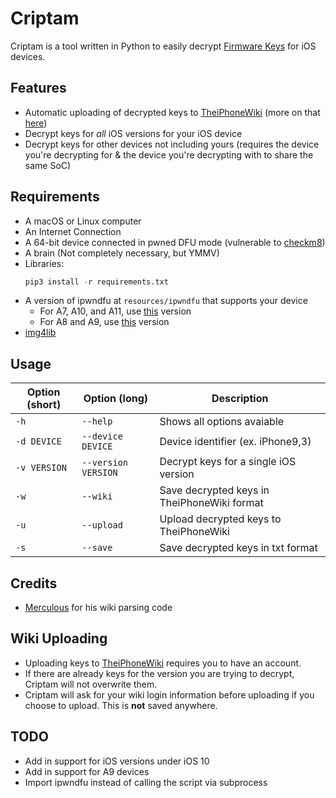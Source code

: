 # Criptam
Criptam is a tool written in Python to easily decrypt [Firmware Keys](https://www.theiphonewiki.com/wiki/Firmware_Keys) for iOS devices.

## Features
- Automatic uploading of decrypted keys to [TheiPhoneWiki](https://www.theiphonewiki.com/) (more on that [here](https://github.com/marijuanARM/criptam/blob/master/README.md#wiki-uploading))
- Decrypt keys for *all* iOS versions for your iOS device
- Decrypt keys for other devices not including yours (requires the device you're decrypting for & the device you're decrypting with to share the same SoC)

## Requirements
- A macOS or Linux computer
- An Internet Connection
- A 64-bit device connected in pwned DFU mode (vulnerable to [checkm8](https://github.com/axi0mX/ipwndfu))
- A brain (Not completely necessary, but YMMV)
- Libraries:
    ```py
    pip3 install -r requirements.txt
    ```
- A version of ipwndfu at `resources/ipwndfu` that supports your device
    - For A7, A10, and A11, use [this](https://github.com/axi0mX/ipwndfu) version
    - For A8 and A9, use [this](https://github.com/marijuanARM/ipwndfu-t7000-s8000-s8003) version
- [img4lib](https://github.com/xerub/img4lib)


## Usage
| Option (short) | Option (long) | Description |
|----------------|---------------|-------------|
| `-h` | `--help` | Shows all options avaiable |
| `-d DEVICE` | `--device DEVICE` | Device identifier (ex. iPhone9,3) |
| `-v VERSION` | `--version VERSION` | Decrypt keys for a single iOS version |
| `-w` | `--wiki` | Save decrypted keys in TheiPhoneWiki format |
| `-u` | `--upload` | Upload decrypted keys to TheiPhoneWiki |
| `-s` | `--save` | Save decrypted keys in txt format |

## Credits
- [Merculous](https://twitter.com/Merculous) for his wiki parsing code

## Wiki Uploading
- Uploading keys to [TheiPhoneWiki](https://www.theiphonewiki.com/) requires you to have an account.
- If there are already keys for the version you are trying to decrypt, Criptam will not overwrite them.
- Criptam will ask for your wiki login information before uploading if you choose to upload. This is **not** saved anywhere.

## TODO
- Add in support for iOS versions under iOS 10
- Add in support for A9 devices
- Import ipwndfu instead of calling the script via subprocess